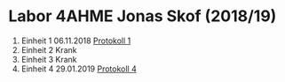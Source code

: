 # Labor 4AHME Jonas Skof (2018/19)

1. Einheit 1 06.11.2018  [Protokoll 1](protokoll_g2_skojom15_06.11.2018.md)   
1. Einheit 2  Krank 
1. Einheit 3  Krank
1. Einheit 4 29.01.2019  [Protokoll 4](protokoll_g2_skojom15_29.01.2019.md)

  
